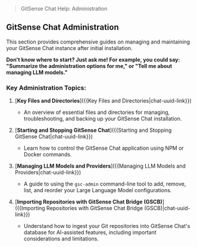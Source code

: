 <!--
Component: Administration Index
Block-UUID: b4b428a0-a89e-4000-8ed4-b73965e3f51a
Parent-UUID: N/A
Version: 1.0.0
Description: An index of administrative guides for GitSense Chat, detailing post-installation management.
Language: Markdown
Created-at: 2025-08-13T17:03:28.784Z
Authors: Gemini 2.5 Flash Thinking (v1.0.0)
-->


> GitSense Chat Help: Administration

## GitSense Chat Administration

This section provides comprehensive guides on managing and maintaining your GitSense Chat instance after initial installation.

**Don't know where to start? Just ask me! For example, you could say: "Summarize the administration options for me," or "Tell me about managing LLM models."**

### Key Administration Topics:

1.  [**Key Files and Directories**]({{Key Files and Directories|chat-uuid-link}})
    *   An overview of essential files and directories for managing, troubleshooting, and backing up your GitSense Chat installation.

2.  [**Starting and Stopping GitSense Chat**]({{Starting and Stopping GitSense Chat|chat-uuid-link}})
    *   Learn how to control the GitSense Chat application using NPM or Docker commands.

3.  [**Managing LLM Models and Providers**]({{Managing LLM Models and Providers|chat-uuid-link}})
    *   A guide to using the `gsc-admin` command-line tool to add, remove, list, and reorder your Large Language Model configurations.

4.  [**Importing Repositories with GitSense Chat Bridge (GSCB)**]({{Importing Repositories with GitSense Chat Bridge (GSCB)|chat-uuid-link}})
    *   Understand how to ingest your Git repositories into GitSense Chat's database for AI-assisted features, including important considerations and limitations.

